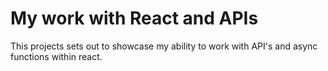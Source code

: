 # My work with React and APIs

This projects sets out to showcase my ability to work with API's and async functions within react.
